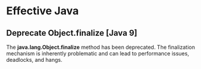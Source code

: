 # Effective Java

## Deprecate Object.finalize [Java 9]

The **java.lang.Object.finalize** method has been deprecated. The finalization mechanism is inherently problematic and can lead to performance issues, deadlocks, and hangs.